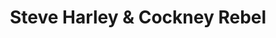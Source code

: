 ---
title: "Steve Harley & Cockney Rebel"
summary: "Were active until 1974/75 under the band name with the following line-up: Steve Harley - lead vocals Milton Reame James - keyboards Jean Paul Crocker - electric violin, guitars Paul Jeffreys - bass Stuart Elliott - drums From 1975, new line-up and name change to Steve Harley & Cockney Rebel."
image: "steve-harley-cockney-rebel.jpg"
apple_music_artist_url: "https://music.apple.com/gb/artist/steve-harley-cockney-rebel/298647838"
---